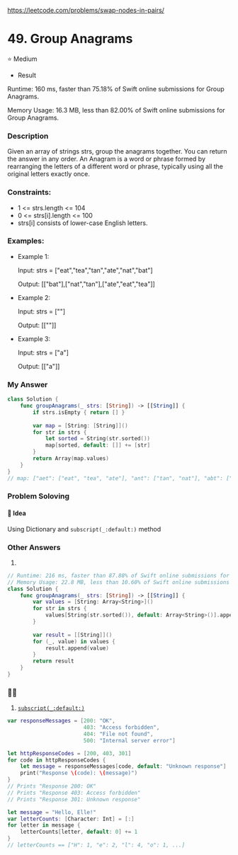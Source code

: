https://leetcode.com/problems/swap-nodes-in-pairs/

# 49. Group Anagrams

⭐️ Medium

* Result

 Runtime: 160 ms, faster than 75.18% of Swift online submissions for Group Anagrams.

 Memory Usage: 16.3 MB, less than 82.00% of Swift online submissions for Group Anagrams.

### Description

 Given an array of strings strs, group the anagrams together. You can return the answer in any order. An Anagram is a word or phrase formed by rearranging the letters of a different word or phrase, typically using all the original letters exactly once.

### Constraints:

-  1 <= strs.length <= 104
-  0 <= strs[i].length <= 100
-  strs[i] consists of lower-case English letters.

### Examples:

*  Example 1:

   Input: strs = ["eat","tea","tan","ate","nat","bat"]

   Output: [["bat"],["nat","tan"],["ate","eat","tea"]]

*  Example 2:

   Input: strs = [""]

   Output: [[""]]

*  Example 3:

   Input: strs = ["a"]

   Output: [["a"]]

 ### My Answer

```swift
class Solution {
    func groupAnagrams(_ strs: [String]) -> [[String]] {
        if strs.isEmpty { return [] }
        
        var map = [String: [String]]()
        for str in strs {
            let sorted = String(str.sorted())
            map[sorted, default: []] += [str]
        }
        return Array(map.values)
    }
}
// map: ["aet": ["eat", "tea", "ate"], "ant": ["tan", "nat"], "abt": ["bat"]]
```

### Problem Soloving

#### 🤔 Idea

Using Dictionary and `subscript(_:default:)` method

### Other Answers

 1. 

```swift
// Runtime: 216 ms, faster than 87.88% of Swift online submissions for Group Anagrams.
// Memory Usage: 22.8 MB, less than 10.60% of Swift online submissions for Group Anagrams.
class Solution {
    func groupAnagrams(_ strs: [String]) -> [[String]] {
        var values = [String: Array<String>]()
        for str in strs {
            values[String(str.sorted()), default: Array<String>()].append(str)
        }
        
        var result = [[String]]()
        for (_, value) in values {
            result.append(value)
        }
        return result
    }
}
```

### ✍🏻

1. [ `subscript(_:default:)`](https://developer.apple.com/documentation/swift/dictionary/2894528-subscript)

```swift
var responseMessages = [200: "OK",
                        403: "Access forbidden",
                        404: "File not found",
                        500: "Internal server error"]

let httpResponseCodes = [200, 403, 301]
for code in httpResponseCodes {
    let message = responseMessages[code, default: "Unknown response"]
    print("Response \(code): \(message)")
}
// Prints "Response 200: OK"
// Prints "Response 403: Access forbidden"
// Prints "Response 301: Unknown response"
```
```swift
let message = "Hello, Elle!"
var letterCounts: [Character: Int] = [:]
for letter in message {
    letterCounts[letter, default: 0] += 1
}
// letterCounts == ["H": 1, "e": 2, "l": 4, "o": 1, ...]
```